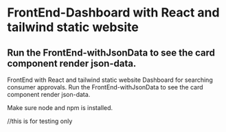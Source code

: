

# FrontEnd-Dashboard with React and tailwind static website 

## Run the FrontEnd-withJsonData to see the card component render json-data.



FrontEnd with React and tailwind static website
Dashboard for searching consumer approvals.
Run the FrontEnd-withJsonData to see the card component render json-data.

Make sure  node and npm is installed.

//this is for testing only

